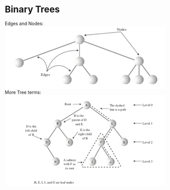# Binary Trees

Edges and Nodes:
![alt text](./images/image1.jpg)
More Tree terms:
![alt text](./images/image2.jpg)
